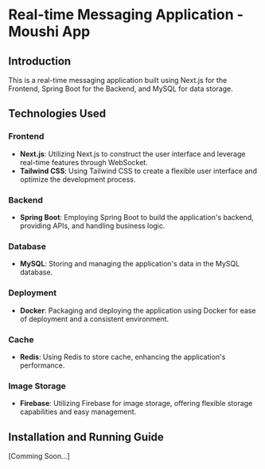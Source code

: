# Real-time Messaging Application - Moushi App
 
## Introduction
This is a real-time messaging application built using Next.js for the Frontend, Spring Boot for the Backend, and MySQL for data storage.

## Technologies Used
### Frontend
- **Next.js**: Utilizing Next.js to construct the user interface and leverage real-time features through WebSocket.
- **Tailwind CSS**: Using Tailwind CSS to create a flexible user interface and optimize the development process.

### Backend
- **Spring Boot**: Employing Spring Boot to build the application's backend, providing APIs, and handling business logic.

### Database
- **MySQL**: Storing and managing the application's data in the MySQL database.

### Deployment
- **Docker**: Packaging and deploying the application using Docker for ease of deployment and a consistent environment.
  
### Cache
- **Redis**: Using Redis to store cache, enhancing the application's performance.

### Image Storage
- **Firebase**: Utilizing Firebase for image storage, offering flexible storage capabilities and easy management.

## Installation and Running Guide
[Comming Soon...]
